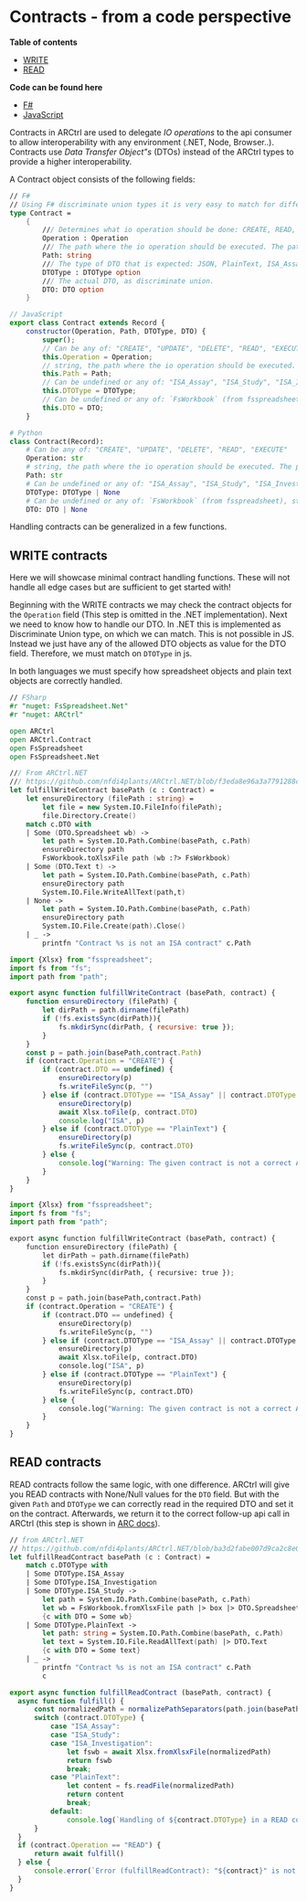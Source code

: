# Contracts - from a code perspective

**Table of contents**
- [WRITE](#write-contracts)
- [READ](#read-contracts)

**Code can be found here**
- [F#](/docs/scripts_fsharp/Contracts.fsx)
- [JavaScript](/docs/scripts_js/Contracts.js)


Contracts in ARCtrl are used to delegate *IO operations* to the api consumer to allow interoperability with any environment (.NET, Node, Browser..). Contracts use *Data Transfer Object"s* (DTOs) instead of the ARCtrl types to provide a higher interoperability.

A Contract object consists of the following fields:

```fsharp
// F#
// Using F# discriminate union types it is very easy to match for differen cases.
type Contract = 
    {
        /// Determines what io operation should be done: CREATE, READ, DELETE, ...
        Operation : Operation
        /// The path where the io operation should be executed. The path is relative to ARC root.
        Path: string
        /// The type of DTO that is expected: JSON, PlainText, ISA_Assay, ISA_Study, ISA_Investigation,..
        DTOType : DTOType option
        /// The actual DTO, as discriminate union.
        DTO: DTO option
    }
```

```js
// JavaScript
export class Contract extends Record {
    constructor(Operation, Path, DTOType, DTO) {
        super();
        // Can be any of: "CREATE", "UPDATE", "DELETE", "READ", "EXECUTE"
        this.Operation = Operation;
        // string, the path where the io operation should be executed. The path is relative to ARC root
        this.Path = Path;
        // Can be undefined or any of: "ISA_Assay", "ISA_Study", "ISA_Investigation", "JSON", "Markdown", "CWL", "PlainText", "Cli".
        this.DTOType = DTOType;
        // Can be undefined or any of: `FsWorkbook` (from fsspreadsheet), string (e.g. json,..), or a `CLITool`.
        this.DTO = DTO;
    }
```
```python
# Python
class Contract(Record):
    # Can be any of: "CREATE", "UPDATE", "DELETE", "READ", "EXECUTE"
    Operation: str
    # string, the path where the io operation should be executed. The path is relative to ARC root
    Path: str
    # Can be undefined or any of: "ISA_Assay", "ISA_Study", "ISA_Investigation", "JSON", "Markdown", "CWL", "PlainText", "Cli".
    DTOType: DTOType | None
    # Can be undefined or any of: `FsWorkbook` (from fsspreadsheet), string (e.g. json,..), or a `CLITool`.
    DTO: DTO | None
```


Handling contracts can be generalized in a few functions.

## WRITE contracts

Here we will showcase minimal contract handling functions. These will not handle all edge cases but are sufficient to get started with!

Beginning with the WRITE contracts we may check the contract objects for the `Operation` field (This step is omitted in the .NET implementation). 
Next we need to know how to handle our DTO. In .NET this is implemented as Discriminate Union type, on which we can match. This is not possible in JS. Instead we just have any of the allowed DTO objects as value for the DTO field. Therefore, we must match on `DTOType` in js. 

In both languages we must specify how spreadsheet objects and plain text objects are correctly handled.

```fsharp
// FSharp
#r "nuget: FsSpreadsheet.Net"
#r "nuget: ARCtrl"

open ARCtrl
open ARCtrl.Contract
open FsSpreadsheet
open FsSpreadsheet.Net

/// From ARCtrl.NET
/// https://github.com/nfdi4plants/ARCtrl.NET/blob/f3eda8e96a3a7791288c1b5975050742c1d803d9/src/ARCtrl.NET/Contract.fs#L24
let fulfillWriteContract basePath (c : Contract) =
    let ensureDirectory (filePath : string) =
        let file = new System.IO.FileInfo(filePath);
        file.Directory.Create()
    match c.DTO with
    | Some (DTO.Spreadsheet wb) ->
        let path = System.IO.Path.Combine(basePath, c.Path)
        ensureDirectory path
        FsWorkbook.toXlsxFile path (wb :?> FsWorkbook)
    | Some (DTO.Text t) ->
        let path = System.IO.Path.Combine(basePath, c.Path)
        ensureDirectory path
        System.IO.File.WriteAllText(path,t)
    | None ->
        let path = System.IO.Path.Combine(basePath, c.Path)
        ensureDirectory path
        System.IO.File.Create(path).Close()
    | _ ->
        printfn "Contract %s is not an ISA contract" c.Path
```

```js
import {Xlsx} from "fsspreadsheet";
import fs from "fs";
import path from "path";

export async function fulfillWriteContract (basePath, contract) {
    function ensureDirectory (filePath) {
        let dirPath = path.dirname(filePath)
        if (!fs.existsSync(dirPath)){
            fs.mkdirSync(dirPath, { recursive: true });
        }
    }
    const p = path.join(basePath,contract.Path)
    if (contract.Operation = "CREATE") {
        if (contract.DTO == undefined) {
            ensureDirectory(p)
            fs.writeFileSync(p, "")
        } else if (contract.DTOType == "ISA_Assay" || contract.DTOType == "ISA_Study" || contract.DTOType == "ISA_Investigation") {
            ensureDirectory(p)
            await Xlsx.toFile(p, contract.DTO)
            console.log("ISA", p)
        } else if (contract.DTOType == "PlainText") {
            ensureDirectory(p)
            fs.writeFileSync(p, contract.DTO)
        } else {
            console.log("Warning: The given contract is not a correct ARC write contract: ", contract)
        }
    }
}
```
```python
import {Xlsx} from "fsspreadsheet";
import fs from "fs";
import path from "path";

export async function fulfillWriteContract (basePath, contract) {
    function ensureDirectory (filePath) {
        let dirPath = path.dirname(filePath)
        if (!fs.existsSync(dirPath)){
            fs.mkdirSync(dirPath, { recursive: true });
        }
    }
    const p = path.join(basePath,contract.Path)
    if (contract.Operation = "CREATE") {
        if (contract.DTO == undefined) {
            ensureDirectory(p)
            fs.writeFileSync(p, "")
        } else if (contract.DTOType == "ISA_Assay" || contract.DTOType == "ISA_Study" || contract.DTOType == "ISA_Investigation") {
            ensureDirectory(p)
            await Xlsx.toFile(p, contract.DTO)
            console.log("ISA", p)
        } else if (contract.DTOType == "PlainText") {
            ensureDirectory(p)
            fs.writeFileSync(p, contract.DTO)
        } else {
            console.log("Warning: The given contract is not a correct ARC write contract: ", contract)
        }
    }
}
```



## READ contracts

READ contracts follow the same logic, with one difference. ARCtrl will give you READ contracts with None/Null values for the `DTO` field. But with the given `Path` and `DTOType` we can correctly read in the required DTO and set it on the contract. Afterwards, we return it to the correct follow-up api call in ARCtrl (this step is shown in [ARC docs](./ARC.md)).

```fsharp
// from ARCtrl.NET
// https://github.com/nfdi4plants/ARCtrl.NET/blob/ba3d2fabe007d9ca2c8e07b62d02ddc5264306d0/src/ARCtrl.NET/Contract.fs#L7
let fulfillReadContract basePath (c : Contract) =
    match c.DTOType with
    | Some DTOType.ISA_Assay 
    | Some DTOType.ISA_Investigation 
    | Some DTOType.ISA_Study ->
        let path = System.IO.Path.Combine(basePath, c.Path)
        let wb = FsWorkbook.fromXlsxFile path |> box |> DTO.Spreadsheet
        {c with DTO = Some wb}
    | Some DTOType.PlainText ->
        let path: string = System.IO.Path.Combine(basePath, c.Path)
        let text = System.IO.File.ReadAllText(path) |> DTO.Text
        {c with DTO = Some text}
    | _ -> 
        printfn "Contract %s is not an ISA contract" c.Path 
        c
```

```js
export async function fulfillReadContract (basePath, contract) {
  async function fulfill() {
      const normalizedPath = normalizePathSeparators(path.join(basePath, contract.Path))
      switch (contract.DTOType) {
          case "ISA_Assay":
          case "ISA_Study":
          case "ISA_Investigation":
              let fswb = await Xlsx.fromXlsxFile(normalizedPath)
              return fswb
              break;
          case "PlainText":
              let content = fs.readFile(normalizedPath)
              return content
              break;
          default:
              console.log(`Handling of ${contract.DTOType} in a READ contract is not yet implemented`)
      }
  }
  if (contract.Operation == "READ") {
      return await fulfill()
  } else {
      console.error(`Error (fulfillReadContract): "${contract}" is not a READ contract`)
  }
}
```
